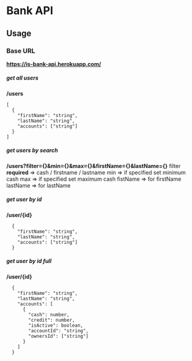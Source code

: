 # Bank API

## Usage

### Base URL

**https://is-bank-api.herokuapp.com/**

##### get all users

**/users**

```
[
  {
    "firstName": "string",
    "lastName": "string",
    "accounts": ["string"]
  }
]
```

##### get users by search

**/users?filter={}&min={}&max={}&firstName={}&lastName={}**
filter **required** => cash / firstname / lastname
min => if specified set minimum cash
max => if specified set maximum cash
fistName => for firstName
lastName => for lastName

##### get user by id

**/user/{id}**

```
  {
    "firstName": "string",
    "lastName": "string",
    "accounts": ["string"]
  }
```

##### get user by id full

**/user/{id}**

```
  {
    "firstName": "string",
    "lastName": "string",
    "accounts": [
      {
        "cash": number,
        "credit": number,
        "isActive": boolean,
        "accountId": "string",
        "ownersId": ["string"]
      }
    ]
  }
```
